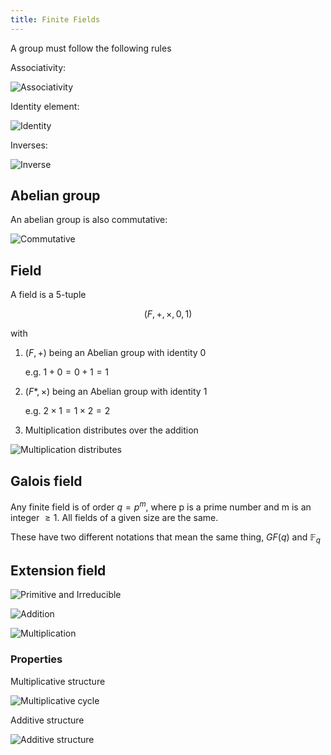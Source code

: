 ```yaml
---
title: Finite Fields
---
```


A group must follow the following rules

Associativity:

![Associativity](/img/Uni/CaC/ECC/associativity.png)

Identity element:

![Identity](/img/Uni/CaC/ECC/identity.png)

Inverses:

![Inverse](/img/Uni/CaC/ECC/inverse.png)

## Abelian group

An abelian group is also commutative:

![Commutative](/img/Uni/CaC/ECC/commutative.png)

## Field

A field is a 5-tuple

$$
(F, +, \times, 0, 1)
$$

with

1. $(F, +)$ being an Abelian group with identity 0

    e.g. $1+0=0+1=1$

2. $(F*, \times)$ being an Abelian group with identity 1

    e.g. $2\times 1=1\times 2 = 2$

3. Multiplication distributes over the addition

![Multiplication distributes](/img/Uni/CaC/ECC/mult_distributes.png)

## Galois field

<Theorem>

Any finite field is of order $q=p^m$, where p is a prime number and m is an integer $\geqslant 1$. All fields of a given size are the same.

</Theorem>

These have two different notations that mean the same thing, $GF(q)$ and $\mathbb{F}_q$

## Extension field

![Primitive and Irreducible](/img/Uni/CaC/ECC/primitive.png)

![Addition](/img/Uni/CaC/ECC/gf_addition.png)

![Multiplication](/img/Uni/CaC/ECC/gf_mult.png)

### Properties

Multiplicative structure

![Multiplicative cycle](/img/Uni/CaC/ECC/mult_cycle.png)

Additive structure

![Additive structure](/img/Uni/CaC/ECC/add_structure.png)
